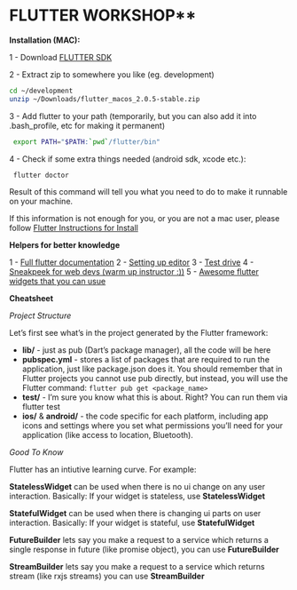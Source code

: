 # FLUTTER WORKSHOP**

**Installation (MAC):**

1 - Download [FLUTTER SDK](https://storage.googleapis.com/flutter_infra/releases/stable/macos/flutter_macos_2.0.5-stable.zip)

2 - Extract zip to somewhere you like (eg. development)

```bash
cd ~/development
unzip ~/Downloads/flutter_macos_2.0.5-stable.zip
```
3 - Add flutter to your path (temporarily, but you can also add it into .bash_profile, etc for making it permanent)

```bash
 export PATH="$PATH:`pwd`/flutter/bin"
```
4 - Check if some extra things needed (android sdk, xcode etc.):

```bash
 flutter doctor
```

Result of this command will tell you what you need to do to make it runnable on your machine.

If this information is not enough for you, or you are not a mac user, please follow [Flutter Instructions for Install](https://flutter.dev/docs/get-started/install)

**Helpers for better knowledge**

1 - [Full flutter documentation](https://flutter.dev/docs)
2 - [Setting up editor](https://flutter.dev/docs/get-started/editor?tab=vscode)
3 - [Test drive](https://flutter.dev/docs/get-started/test-drive?tab=vscode)
4 - [Sneakpeek for web devs (warm up instructor :))](https://flutter.dev/docs/get-started/flutter-for/web-devs)
5 - [Awesome flutter widgets that you can usue](https://github.com/Solido/awesome-flutter)

**Cheatsheet**

*Project Structure*

Let’s first see what’s in the project generated by the Flutter framework:

* **lib/** - just as pub (Dart’s package manager), all the code will be here
* **pubspec.yml** - stores a list of packages that are required to run the application, just like package.json does it. You should remember that in Flutter projects you cannot use pub directly, but instead, you will use the Flutter command: `flutter pub get <package_name>`
* **test/** - I’m sure you know what this is about. Right? You can run them via flutter test
* **ios/** & **android/** - the code specific for each platform, including app icons and settings where you set what permissions you’ll need for your application (like access to location, Bluetooth).

*Good To Know*

Flutter has an intiutive learning curve. For example:

**StatelessWidget** can be used when there is no ui change on any user interaction. Basically: If your widget is stateless, use **StatelessWidget**

**StatefulWidget** can be used when there is changing ui parts on user interaction. Basically: If your widget is stateful, use **StatefulWidget**

**FutureBuilder** lets say you make a request to a service which returns a single response in future (like promise object), you can use **FutureBuilder**

**StreamBuilder** lets say you make a request to a service which returns stream (like rxjs streams) you can use **StreamBuilder**
